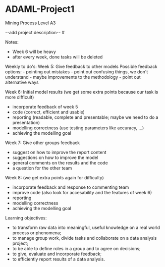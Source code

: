 # ADAML-Project1
Mining Process Level A3

--add project description-- #

Notes: 
  - Week 6 will be heavy
  - after every week, done tasks will be deleted 

Weekly to do's: 
Week 5: Give feedback to other models 
  Possible feedback options: 
    - pointing out mistakes
    - point out confusing things, we don't understand 
    - maybe improvements to the methodology
    - point out alternative ways 

Week 6: Initial model results 
  (we get some extra points because  our task is more difficult) 
  - incorporate feedback of week 5
  - code (correct, efficient and usable)
  - reporting (readable, complete and presentable; maybe we need to do a presentation)
  - modelling correctness (use testing parameters like accuracy, ...)
  - achieving the modelling goal

Week 7: Give other groups feedback 
  - suggest on how to improve the report content
  - suggestions on how to improve the model
  - general comments on the results and the code
  - a question for the other team

Week 8: 
  (we get extra points again for difficulty) 
  - incorporate feedback and response to commenting team
  - improve code (also look for accesability and the features of week 6)
  - reporting
  - modelling correctness
  - achieving the modelling goal

Learning objectives:
  - to transform raw data into meaningful, useful knowledge on a real world process or phenomena;
  - to manage group work, divide tasks and collaborate on a data analysis project;
  - to be able to define roles in a group and to agree on decisions;
  - to give, evaluate and incorporate feedback;
  - to efficiently report results of a data analysis.

    
